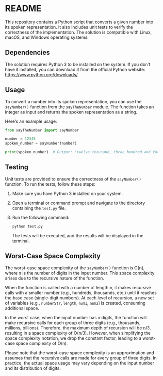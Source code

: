 # README

This repository contains a Python script that converts a given number into its spoken representation. It also includes unit tests to verify the correctness of the implementation. The solution is compatible with Linux, macOS, and Windows operating systems.

## Dependencies

The solution requires Python 3 to be installed on the system. If you don't have it installed, you can download it from the official Python website: https://www.python.org/downloads/

## Usage

To convert a number into its spoken representation, you can use the `sayNumber()` function from the `sayTheNumber` module. The function takes an integer as input and returns the spoken representation as a string.

Here's an example usage:

```python
from sayTheNumber import sayNumber

number = 12345
spoken_number = sayNumber(number)

print(spoken_number)  # Output: "twelve thousand, three hundred and forty-five"
```

## Testing

Unit tests are provided to ensure the correctness of the `sayNumber()` function. To run the tests, follow these steps:

1. Make sure you have Python 3 installed on your system.

2. Open a terminal or command prompt and navigate to the directory containing the `test.py` file.

3. Run the following command:

   ```bash
   python test.py
   ```

   The tests will be executed, and the results will be displayed in the terminal.

## Worst-Case Space Complexity

The worst-case space complexity of the `sayNumber()` function is O(n), where n is the number of digits in the input number. This space complexity arises due to the recursive nature of the function.

When the function is called with a number of length n, it makes recursive calls with a smaller number (e.g., hundreds, thousands, etc.) until it reaches the base case (single-digit numbers). At each level of recursion, a new set of variables (e.g., `numberStr`, `length`, `num1`, `num2`) is created, consuming additional space.

In the worst case, when the input number has n digits, the function will make recursive calls for each group of three digits (e.g., thousands, millions, billions). Therefore, the maximum depth of recursion will be n/3, resulting in a space complexity of O(n/3). However, when simplifying the space complexity notation, we drop the constant factor, leading to a worst-case space complexity of O(n).

Please note that the worst-case space complexity is an approximation and assumes that the recursive calls are made for every group of three digits. In practice, the actual space usage may vary depending on the input number and its distribution of digits.